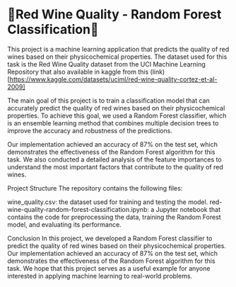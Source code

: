 # 🍷Red Wine Quality - Random Forest Classification🍷
This project is a machine learning application that predicts the quality of red wines based on their physicochemical properties. The dataset used for this task is the Red Wine Quality dataset from the UCI Machine Learning Repository that also available in kaggle from this (link)[https://www.kaggle.com/datasets/uciml/red-wine-quality-cortez-et-al-2009]

The main goal of this project is to train a classification model that can accurately predict the quality of red wines based on their physicochemical properties. To achieve this goal, we used a Random Forest classifier, which is an ensemble learning method that combines multiple decision trees to improve the accuracy and robustness of the predictions.

Our implementation achieved an accuracy of 87% on the test set, which demonstrates the effectiveness of the Random Forest algorithm for this task. We also conducted a detailed analysis of the feature importances to understand the most important factors that contribute to the quality of red wines.

Project Structure
The repository contains the following files:

wine_quality.csv: the dataset used for training and testing the model.
red-wine-quality-random-forest-classification.ipynb: a Jupyter notebook that contains the code for preprocessing the data, training the Random Forest model, and evaluating its performance.

Conclusion
In this project, we developed a Random Forest classifier to predict the quality of red wines based on their physicochemical properties. Our implementation achieved an accuracy of 87% on the test set, which demonstrates the effectiveness of the Random Forest algorithm for this task. We hope that this project serves as a useful example for anyone interested in applying machine learning to real-world problems.

